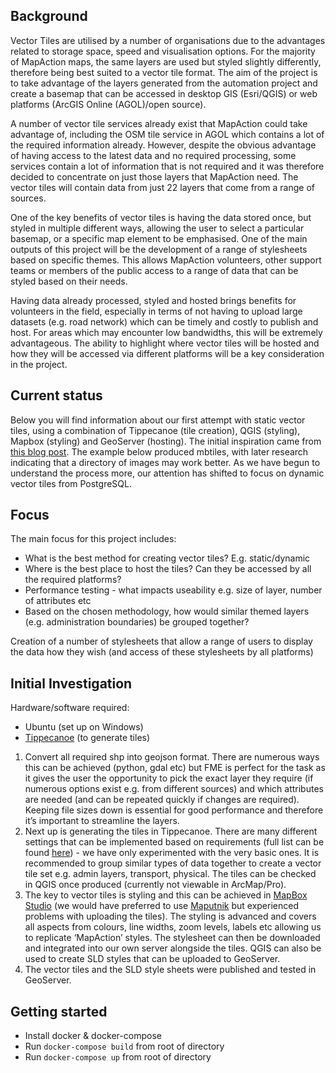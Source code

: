 ## Background 

Vector Tiles are utilised by a number of organisations due to the advantages related to storage space, speed and visualisation options.  For the majority of MapAction maps, the same layers are used but styled slightly differently, therefore being best suited to a vector tile format.  The aim of the project is to take advantage of the layers generated from the automation project and create a basemap that can be accessed in desktop GIS (Esri/QGIS) or web platforms (ArcGIS Online (AGOL)/open source).

A number of vector tile services already exist that MapAction could take advantage of, including the OSM tile service in AGOL which contains a lot of the required information already.  However, despite the obvious advantage of having access to the latest data and no required processing, some services contain a lot of information that is not required and it was therefore decided to concentrate on just those layers that MapAction need.  The vector tiles will contain data from just 22 layers that come from a range of sources.  

One of the key benefits of vector tiles is having the data stored once, but styled in multiple different ways, allowing the user to select a particular basemap, or a specific map element to be emphasised.  One of the main outputs of this project will be the development of a range of stylesheets based on specific themes.  This allows MapAction volunteers, other support teams or members of the public access to a range of data that can be styled based on their needs.

Having data already processed, styled and hosted brings benefits for volunteers in the field, especially in terms of not having to upload large datasets (e.g. road network) which can be timely and costly to publish and host.  For areas which may encounter low bandwidths, this will be extremely advantageous.  The ability to highlight where vector tiles will be hosted and how they will be accessed via different platforms will be a key consideration in the project.

## Current status

Below you will find information about our first attempt with static vector tiles, using a combination of Tippecanoe (tile creation), QGIS (styling), Mapbox (styling) and GeoServer (hosting).  The initial inspiration came from [this blog post](https://geovation.github.io/build-your-own-static-vector-tile-pipeline).  The example below produced mbtiles, with later research indicating that a directory of images may work better.  As we have begun to understand the process more, our attention has shifted to focus on dynamic vector tiles from PostgreSQL. 

## Focus

The main focus for this project includes:
- What is the best method for creating vector tiles? E.g. static/dynamic 
- Where is the best place to host the tiles? Can they be accessed by all the required platforms?
- Performance testing - what impacts useability e.g. size of layer, number of attributes etc
- Based on the chosen methodology, how would similar themed layers (e.g. administration boundaries) be grouped together? 

Creation of a number of stylesheets that allow a range of users to display the data how they wish (and access of these stylesheets by all platforms) 

## Initial Investigation

Hardware/software required:
- Ubuntu (set up on Windows)
- [Tippecanoe](https://github.com/mapbox/tippecanoe) (to generate tiles)

1. Convert all required shp into geojson format.  There are numerous ways this can be achieved (python, gdal etc) but FME is perfect for the task as it gives the user the opportunity to pick the exact layer they require (if numerous options exist e.g. from different sources) and which attributes are needed (and can be repeated quickly if changes are required).  Keeping file sizes down is essential for good performance and therefore it’s important to streamline the layers.  
2. Next up is generating the tiles in Tippecanoe.  There are many different settings that can be implemented based on requirements (full list can be found [here](https://github.com/mapbox/tippecanoe)) - we have only experimented with the very basic ones.  It is recommended to group similar types of data together to create a vector tile set e.g. admin layers, transport, physical.  The tiles can be checked in QGIS once produced (currently not viewable in ArcMap/Pro).
3. The key to vector tiles is styling and this can be achieved in [MapBox Studio](https://www.mapbox.com/mapbox-studio) (we would have preferred to use [Maputnik](https://maputnik.github.io/editor) but experienced problems with uploading the tiles).  The styling is advanced and covers all aspects from colours, line widths, zoom levels, labels etc allowing us to replicate ‘MapAction’ styles.  The stylesheet can then be downloaded and integrated into our own server alongside the tiles.  QGIS can also be used to create SLD styles that can be uploaded to GeoServer. 
4. The vector tiles and the SLD style sheets were published and tested in GeoServer.  

## Getting started

* Install docker & docker-compose
* Run `docker-compose build` from root of directory
* Run `docker-compose up` from root of directory
